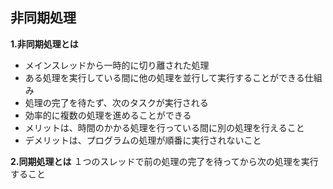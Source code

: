 ## 非同期処理

**1.非同期処理とは**
- メインスレッドから一時的に切り離された処理
- ある処理を実行している間に他の処理を並行して実行することができる仕組み
- 処理の完了を待たず、次のタスクが実行される
- 効率的に複数の処理を進めることができる
- メリットは、時間のかかる処理を行っている間に別の処理を行えること
- デメリットは、プログラムの処理が順番に実行されないこと

**2.同期処理とは**
１つのスレッドで前の処理の完了を待ってから次の処理を実行すること

